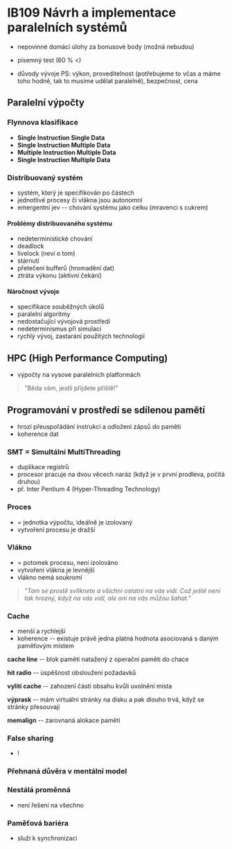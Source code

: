 # IB109 Návrh a implementace paralelních systémů

* nepovinné domácí úlohy za bonusové body (možná nebudou)
* písemný test (60 % <)

* důvody vývoje PS: výkon, proveditelnost (potřebujeme to včas a máme toho hodně, tak to musíme udělat paralelně), bezpečnost, cena

## Paralelní výpočty

### Flynnova klasifikace

* **Single Instruction Single Data**
* **Single Instruction Multiple Data**
* **Multiple Instruction Multiple Data**
* **Single Instruction Multiple Data**

### Distribuovaný systém
* systém, který je specifikován po částech
* jednotlivé procesy či vlákna jsou autonomní
* emergentní jev -- chování systému jako celku (mravenci s cukrem)

#### Problémy distribuovaného systému
* nedeterministické chování
* deadlock
* livelock (neví o tom)
* stárnutí
* přetečení bufferů (hromadění dat)
* ztráta výkonu (aktivní čekání)

#### Náročnost vývoje
* specifikace souběžných úkolů
* paralelní algoritmy
* nedostačující vývojová prostředí
* nedeterminismus při simulaci
* rychlý vývoj, zastarání použitých technologií

## HPC (High Performance Computing)
* výpočty na vysove paralelních platformách

> "Běda vám, jestli přijdete příště!"

## Programování v prostředí se sdílenou pamětí
* hrozí přeuspořádání instrukcí a odložení zápsů do paměti
* koherence dat

### SMT = Simultální MultiThreading
* duplikace registrů
* procesor pracuje na dvou věcech naráz (když je v první prodleva, počítá druhou)
* př. Inter Pentium 4 (Hyper-Threading Technology)

### Proces
* = jednotka výpočtu, ideálně je izolovaný
* vytvoření procesu je dražší

### Vlákno
* = potomek procesu, není izolováno
* vytvoření vlákna je levnější
* vlákno nemá soukromí

>_"Tam se prostě svlíknete a všichni ostatní na vás vidí. Což ještě není tak hrozný, když na vás vidí, ale oni na vás můžou šahat."_

### Cache
* menší a rychlejší
* koherence -- existuje právě jedna platná hodnota asociovaná s daným paměťovým místem

**cache line** -- blok paměti natažený z operační paměti do chace

**hit radio** -- úspěšnost obsloužení požadavků

**vylití cache** -- zahození části obsahu kvůli uvolnění místa

**výprask** -- mám virtuální stránky na disku a pak dlouho trvá, když se stránky přesouvají

**memalign** -- zarovnaná alokace paměti

### False sharing
* !

### Přehnaná důvěra v mentální model


### Nestálá proměnná
* není řešení na všechno

### Paměťová bariéra
* služí k synchronizaci
